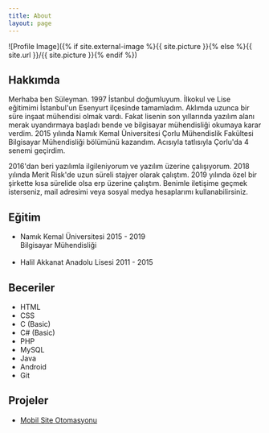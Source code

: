 ```yaml
---
title: About
layout: page
---
```


![Profile Image]({% if site.external-image %}{{ site.picture }}{% else %}{{ site.url }}/{{ site.picture }}{% endif %})

<h2>Hakkımda</h2>

<p> Merhaba ben Süleyman. 1997 İstanbul doğumluyum. İlkokul ve Lise eğitimimi İstanbul'un Esenyurt ilçesinde tamamladım.
Aklımda uzunca bir süre inşaat mühendisi olmak vardı. Fakat lisenin son yıllarında yazılım alanı merak uyandırmaya 
başladı bende ve bilgisayar mühendisliği okumaya karar verdim. 2015 yılında Namık Kemal Üniversitesi Çorlu Mühendislik Fakültesi  
Bilgisayar Mühendisliği bölümünü kazandım. Acısıyla tatlısıyla Çorlu'da 4 senemi geçirdim. </p>

<p> 2016'dan beri yazılımla ilgileniyorum ve yazılım üzerine çalışıyorum. 2018 yılında Merit Risk'de uzun süreli stajyer olarak çalıştım.
2019 yılında özel bir şirkette kısa sürelide olsa erp üzerine çalıştım. Benimle iletişime geçmek isterseniz, mail adresimi veya
sosyal medya hesaplarımı kullanabilirsiniz.</p>

<h2>Eğitim</h2>

<ul class="skill-list">
	<li>Namık Kemal Üniversitesi  2015 - 2019
	<br>
	 Bilgisayar Mühendisliği 
	</li>
	<br>	
	<li>Halil Akkanat Anadolu Lisesi 2011 - 2015</li>
</ul>


<h2>Beceriler</h2>

<ul class="skill-list">
	<li>HTML</li>
	<li>CSS</li>
	<li>C (Basic)</li>
	<li>C# (Basic)</li>
	<li>PHP</li>
	<li>MySQL</li>
	<li>Java</li>
	<li>Android</li>
	<li>Git</li>
</ul>

<h2>Projeler</h2>

<ul>
	<li><a href="https://github.com/Suleymanyldrm/Apartec" target="_blank">Mobil Site Otomasyonu</a></li>
</ul>
